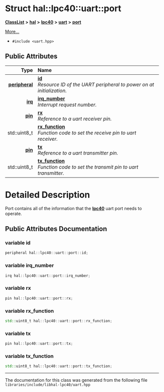 

# Struct hal::lpc40::uart::port



[**ClassList**](annotated.md) **>** [**hal**](namespacehal.md) **>** [**lpc40**](namespacehal_1_1lpc40.md) **>** [**uart**](classhal_1_1lpc40_1_1uart.md) **>** [**port**](structhal_1_1lpc40_1_1uart_1_1port.md)



[More...](#detailed-description)

* `#include <uart.hpp>`





















## Public Attributes

| Type | Name |
| ---: | :--- |
|  [**peripheral**](namespacehal_1_1lpc40.md#enum-peripheral) | [**id**](#variable-id)  <br>_Resource ID of the UART peripheral to power on at initialization._  |
|  [**irq**](namespacehal_1_1lpc40.md#enum-irq) | [**irq\_number**](#variable-irq_number)  <br>_Interrupt request number._  |
|  [**pin**](classhal_1_1lpc40_1_1pin.md) | [**rx**](#variable-rx)  <br>_Reference to a uart receiver pin._  |
|  std::uint8\_t | [**rx\_function**](#variable-rx_function)  <br>_Function code to set the receive pin to uart receiver._  |
|  [**pin**](classhal_1_1lpc40_1_1pin.md) | [**tx**](#variable-tx)  <br>_Reference to a uart transmitter pin._  |
|  std::uint8\_t | [**tx\_function**](#variable-tx_function)  <br>_Function code to set the transmit pin to uart transmitter._  |












































# Detailed Description


Port contains all of the information that the [**lpc40**](namespacehal_1_1lpc40.md) uart port needs to operate. 


    
## Public Attributes Documentation




### variable id 

```C++
peripheral hal::lpc40::uart::port::id;
```






### variable irq\_number 

```C++
irq hal::lpc40::uart::port::irq_number;
```






### variable rx 

```C++
pin hal::lpc40::uart::port::rx;
```






### variable rx\_function 

```C++
std::uint8_t hal::lpc40::uart::port::rx_function;
```






### variable tx 

```C++
pin hal::lpc40::uart::port::tx;
```






### variable tx\_function 

```C++
std::uint8_t hal::lpc40::uart::port::tx_function;
```




------------------------------
The documentation for this class was generated from the following file `libraries/include/libhal-lpc40/uart.hpp`

